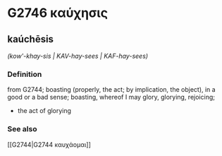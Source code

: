 # G2746 καύχησις

## kaúchēsis

_(kow'-khay-sis | KAV-hay-sees | KAF-hay-sees)_

### Definition

from G2744; boasting (properly, the act; by implication, the object), in a good or a bad sense; boasting, whereof I may glory, glorying, rejoicing; 

- the act of glorying

### See also

[[G2744|G2744 καυχάομαι]]
